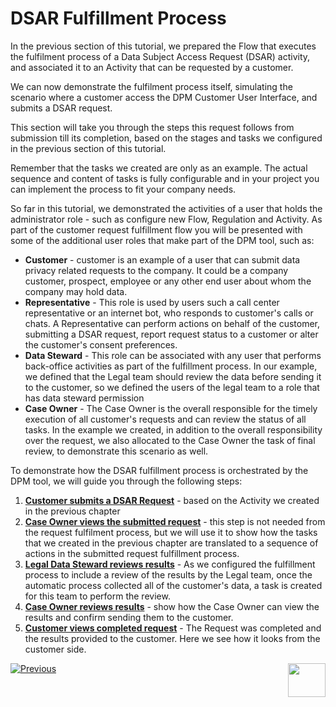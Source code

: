 # DSAR Fulfillment Process

In the previous section of this tutorial, we prepared the Flow that executes the fulfilment process of a Data Subject Access Request (DSAR) activity, and associated it to an Activity that can be requested by a customer.  

We can now demonstrate the fulfilment process itself, simulating the scenario where a customer access the DPM Customer User Interface, and submits a DSAR request. 

This section will take you through the steps this request follows from submission till its completion, based on the stages and tasks we configured in the previous section of this tutorial.

Remember that the tasks we created are only as an example. The actual sequence and content of tasks is fully configurable and in your project you can implement the process to fit your company needs.

So far in this tutorial, we demonstrated the activities of a user that holds the administrator role - such as configure new Flow, Regulation and Activity. As part of the customer request fulfillment flow you will be presented with some of the additional user roles that make part of the DPM tool, such as:

- **Customer** - customer is an example of a user that can submit data privacy related requests to the company. It could be a company customer, prospect, employee or any other end user about whom the company may hold data. 
- **Representative** -  This role is used by users such a call center representative or an internet bot, who responds to customer's calls or chats. A Representative can perform actions on behalf of the customer, submitting a DSAR request, report request status to a customer or alter the customer's consent preferences.
- **Data Steward** - This role can be associated with any user that performs back-office activities as part of the fulfillment process. In our example, we defined that the Legal team should review the data before sending it to the customer, so we defined the users of the legal team to a role that has data steward permission
- **Case Owner** - The Case Owner is the overall responsible for the timely execution of all customer's requests and can review the status of all tasks. In the example we created, in addition to the overall responsibility over the request, we also allocated to the Case Owner the task of final review, to demonstrate this scenario as well.

To demonstrate how the DSAR fulfillment process is orchestrated by the DPM tool, we will guide you through the following steps:

1. [**Customer submits a DSAR Request**](/articles/demo_project/DPM_Demo_Project/02_DSAR_Fulfillment/02_01_DSAR_Fulfillment_Customer_Request.md) - based on the Activity we created in the previous chapter
2. **[Case Owner views the submitted request](/articles/demo_project/DPM_Demo_Project/02_DSAR_Fulfillment/02_02_DSAR_Fulfillment_Case_Owner_Viewmd)**  - this step is not needed from the request fulfilment process, but we will use it to show how the tasks that we created in the previous chapter are translated to a sequence of actions in the submitted request fulfillment process.
3. **[Legal Data Steward reviews results](/articles/demo_project/DPM_Demo_Project/02_DSAR_Fulfillment/02_03_DSAR_Fulfillment_Steward_View.md)** - As we configured the fulfillment process to include a review of the results by the Legal team, once the automatic process collected all of the customer's data, a task is created for this team to perform the review.
4. [**Case Owner reviews results**](02_DSAR_Fulfillment/02_04_DSAR_Fulfillment_Case_Owner_Perform_Task.md) - show how the Case Owner can view the results and confirm sending them to the customer. 
5. **[Customer views completed request](/articles/demo_project/DPM_Demo_Project/02_DSAR_Fulfillment/02_05_DSAR_Fulfillment_Customer_View_Completed_Request.md)** - The Request was completed and the results provided to the customer. Here we see how it looks from the customer side. 



[![Previous](/articles/images/Previous.png)](/articles/demo_project/DPM_Demo_Project/README.md)[<img align="right" width="60" height="54" src="/articles/images/Next.png">](/articles/demo_project/DPM_Demo_Project/02_DSAR_Fulfillment/02_01_DSAR_Fulfillment_Customer_Request.md)